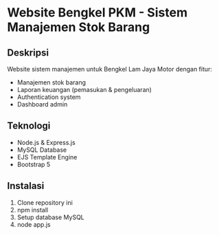 # Website Bengkel PKM - Sistem Manajemen Stok Barang

## Deskripsi
Website sistem manajemen untuk Bengkel Lam Jaya Motor dengan fitur:
- Manajemen stok barang
- Laporan keuangan (pemasukan & pengeluaran)
- Authentication system
- Dashboard admin

## Teknologi
- Node.js & Express.js
- MySQL Database
- EJS Template Engine
- Bootstrap 5

## Instalasi
1. Clone repository ini
2. npm install
3. Setup database MySQL
4. node app.js
